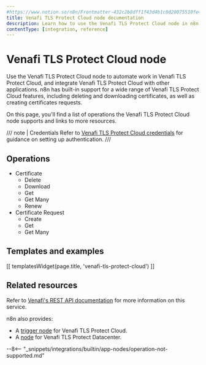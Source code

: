 ```yaml
---
#https://www.notion.so/n8n/Frontmatter-432c2b8dff1f43d4b1c8d20075510fe4
title: Venafi TLS Protect Cloud node documentation
description: Learn how to use the Venafi TLS Protect Cloud node in n8n. Follow technical documentation to integrate Venafi TLS Protect Cloud node into your workflows.
contentType: [integration, reference]
---
```


# Venafi TLS Protect Cloud node

Use the Venafi TLS Protect Cloud node to automate work in Venafi TLS Protect Cloud, and integrate Venafi TLS Protect Cloud with other applications. n8n has built-in support for a wide range of Venafi TLS Protect Cloud features, including deleting and downloading certificates, as well as creating certificates requests. 

On this page, you'll find a list of operations the Venafi TLS Protect Cloud node supports and links to more resources.

/// note | Credentials
Refer to [Venafi TLS Protect Cloud credentials](/integrations/builtin/credentials/venafitlsprotectcloud.md) for guidance on setting up authentication. 
///

## Operations

* Certificate
	* Delete
	* Download
	* Get
	* Get Many
	* Renew
* Certificate Request
	* Create
	* Get
	* Get Many

## Templates and examples

<!-- see https://www.notion.so/n8n/Pull-in-templates-for-the-integrations-pages-37c716837b804d30a33b47475f6e3780 -->
[[ templatesWidget(page.title, 'venafi-tls-protect-cloud') ]]

## Related resources

Refer to [Venafi's REST API documentation](https://docs.venafi.cloud/api/vaas-rest-api/) for more information on this service.

n8n also provides:
<!-- vale off -->
* A [trigger node](/integrations/builtin/trigger-nodes/n8n-nodes-base.venafitlsprotectcloudtrigger.md) for Venafi TLS Protect Cloud.
* A [node](/integrations/builtin/app-nodes/n8n-nodes-base.venafitlsprotectdatacenter.md) for Venafi TLS Protect Datacenter.
<!-- vale on -->

--8<-- "_snippets/integrations/builtin/app-nodes/operation-not-supported.md"

